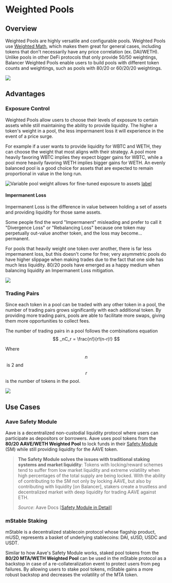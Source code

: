 # Weighted Pools

## Overview

Weighted Pools are highly versatile and configurable pools. Weighted Pools use [Weighted Math](../../concepts/math/weighted-math.md), which makes them great for general cases, including tokens that don't necessarily have any price correlation (ex. DAI/WETH). Unlike pools in other DeFi protocols that only provide 50/50 weightings, Balancer Weighted Pools enable users to build pools with different token counts and weightings, such as pools with 80/20 or 60/20/20 weightings.

![](/images/weighted-pool-pie.svg)

## Advantages

### Exposure Control

Weighted Pools allow users to choose their levels of exposure to certain assets while still maintaining the ability to provide liquidity. The higher a token's weight in a pool, the less impermanent loss it will experience in the event of a price surge.

For example if a user wants to provide liquidity for WBTC and WETH, they can choose the weight that most aligns with their strategy. A pool more heavily favoring WBTC implies they expect bigger gains for WBTC, while a pool more heavily favoring WETH implies bigger gains for WETH. An evenly balanced pool is a good choice for assets that are expected to remain proportional in value in the long run.

![Variable pool weight allows for fine-tuned exposure to assets](https://lh4.googleusercontent.com/VwAkBtoNQLfuRFb3Wmb6YdEJwFyyR2WNXcEAkZGgJ7teCaYHeFK-ZEwC7kLYPiTdFWSjjRQA2y550pFkMqimjS5CZW2IKQ6A-RNPKzG27Ja2xK_efAZkU63ZC5vq29EyCUaEVDzo=s0)
[label](../../reference/contracts/addresses/README.md)
#### Impermanent Loss

Impermanent Loss is the difference in value between holding a set of assets and providing liquidity for those same assets.

Some people find the word "Impermanent" misleading and prefer to call it "Divergence Loss" or "Rebalancing Loss" because one token may perpetually out-value another token, and the loss may become... permanent.

For pools that heavily weight one token over another, there is far less impermanent loss, but this doesn't come for free; very asymmetric pools do have higher slippage when making trades due to the fact that one side has much less liquidity. 80/20 pools have emerged as a happy medium when balancing liquidity an Impermanent Loss mitigation.

![](../../.gitbook/assets/1\_riTMWg3dE3ewaL3A3Hko_Q@2x.png)

### Trading Pairs

Since each token in a pool can be traded with any other token in a pool, the number of trading pairs grows significantly with each additional token. By providing more trading pairs, pools are able to facilitate more swaps, giving them more opportunities to collect fees. 

The number of trading pairs in a pool follows the combinations equation
$$
_nC_r = \frac{n!}{r!(n-r)!}
$$

Where $$n$$​ is 2 and $$r$$​is the number of tokens in the pool.

![](<../../.gitbook/assets/Screen Shot 2021-10-08 at 2.16.03 PM.png>)

## Use Cases

### Aave Safety Module

Aave is a decentralized non-custodial liquidity protocol where users can participate as depositors or borrowers. Aave uses pool tokens from the **80/20 AAVE/WETH Weighted Pool** to lock funds in their [Safety Module](https://docs.aave.com/aavenomics/safety-module) (SM) while still providing liquidity for the AAVE token.

> **The Safety Module solves the issues with traditional staking systems and market liquidity**: Tokens with locking/reward schemes tend to suffer from low market liquidity and extreme volatility when high percentages of the total supply are being locked. With the ability of contributing to the SM not only by locking AAVE, but also by contributing with liquidity \[on Balancer], stakers create a trustless and decentralized market with deep liquidity for trading AAVE against ETH.
>
> _Source_: Aave Docs \[[Safety Module in Detail](https://docs.aave.com/aavenomics/safety-module#safety-module-in-detail)]

### **mStable Staking**

mStable is a decentralized stablecoin protocol whose flagship product, mUSD, represents a basket of underlying stablecoins: DAI, sUSD, USDC and USDT. 

Similar to how Aave's Safety Module works, staked pool tokens from the **80/20 MTA/WETH Weighted Pool** can be used in the mStable protocol as a backstop in case of a re-collateralization event to protect users from peg failures. By allowing users to stake pool tokens, mStable gains a more robust backstop and decreases the volatility of the MTA token.
